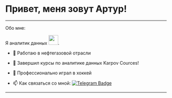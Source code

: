 # Привет, меня зовут Артур!

---

Обо мне:

Я аналитик данных <img src="https://media.giphy.com/media/WUlplcMpOCEmTGBtBW/giphy.gif" width="30px">. 

- 💪 Работаю в нефтегазовой отрасли
  
- 🙉 Завершил курсы по аналитике данных Karpov Cources! 

- 🏒 Профессионально играл в хоккей 

- :mailbox: Как связаться со мной: [![Telegram Badge](https://img.shields.io/badge/-vagarthur-blue?style=flat&logo=Telegram&logoColor=white)](https://t.me/vagarthur)
---

